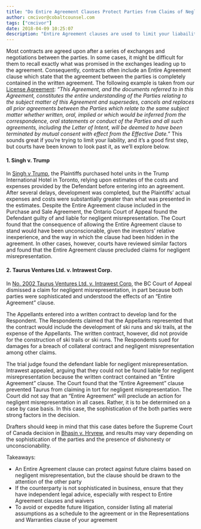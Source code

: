 ```yaml
---
title: "Do Entire Agreement Clauses Protect Parties from Claims of Negligent Misrepresentation?"
author: cmcivor@cobaltcounsel.com
tags: ["cmcivor"]
date: 2018-04-09 10:25:07
description: "Entire Agreement clauses are used to limit your liabaility by stating that the areement between the parties is completely contained in the written agreement.  However, this article explains that courts have been known to look past this clause."
---
```


Most contracts are agreed upon after a series of exchanges and negotiations between the parties.  In some cases, it might be difficult for them to recall exactly what was promised in the exchanges leading up to the agreement. Consequently, contracts often include an Entire Agreement clause which state that the agreement between the parties is completely contained in the written agreement. The following example is taken from our [License Agreement](https://www.clausehound.com/legal-contract/license-agreement): *“This Agreement, and the documents referred to in this Agreement, constitutes the entire understanding of the Parties relating to the subject matter of this Agreement and supersedes, cancels and replaces all prior agreements between the Parties which relate to the same subject matter whether written, oral, implied or which would be inferred from the correspondence, oral statements or conduct of the Parties and all such agreements, including the Letter of Intent, will be deemed to have been terminated by mutual consent with effect from the Effective Date.”* This sounds great if you’re trying to limit your liability, and it’s a good first step, but courts have been known to look past it, as we’ll explore below.

#### 1. Singh v. Trump 

In [Singh v Trump](http://www.ontariocourts.ca/decisions/2016/2016ONCA0747.htm), the Plaintiffs purchased hotel units in the Trump International Hotel in Toronto, relying upon estimates of the costs and expenses provided by the Defendant before entering into an agreement. After several delays, development was completed, but the Plaintiffs’ actual expenses and costs were substantially greater than what was presented in the estimates. Despite the Entire Agreement clause included in the Purchase and Sale Agreement, the Ontario Court of Appeal found the Defendant guilty of and liable for negligent misrepresentation. The Court found that the consequence of allowing the Entire Agreement clause to stand would have been unconscionable, given the investors’ relative inexperience, and the way in which the clause had been hidden in the agreement. In other cases, however, courts have reviewed similar factors and found that the Entire Agreement clause precluded claims for negligent misrepresentation.

#### 2. Taurus Ventures Ltd. v. Intrawest Corp.

In [No. 2002 Taurus Ventures Ltd. v. Intrawest Corp](https://www.canlii.org/en/bc/bcca/doc/2007/2007bcca228/2007bcca228.html?searchUrlHash=AAAAAQANMjAwNyBiY2NhIDIyOAAAAAAB), the BC Court of Appeal dismissed a claim for negligent misrepresentation, in part because both parties were sophisticated and understood the effects of an “Entire Agreement” clause. 

The Appellants entered into a written contract to develop land for the Respondent. The Respondents claimed that the Appellants represented that the contract would include the development of ski runs and ski trails, at the expense of the Appellants. The written contract, however, did not provide for the construction of ski trails or ski runs. The Respondents sued for damages for a breach of collateral contract and negligent misrepresentation among other claims.

The trial judge found the defendant liable for negligent misrepresentation. Intrawest appealed, arguing that they could not be found liable for negligent misrepresentation because the written contract contained an “Entire Agreement” clause.  The Court found that the “Entire Agreement” clause prevented Taurus from claiming in tort for negligent misrepresentation. The Court did not say that an “Entire Agreement” will preclude an action for negligent misrepresentation in all cases.  Rather, it is to be determined on a case by case basis. In this case, the sophistication of the both parties were strong factors in the decision.

Drafters should keep in mind that this case dates before the Supreme Court of Canada decision in [Bhasin v. Hryrew](https://scc-csc.lexum.com/scc-csc/scc-csc/en/item/14438/index.do), and results may vary depending on the sophistication of the parties and the presence of dishonesty or unconscionability.

Takeaways:
- An Entire Agreement clause can protect against future claims based on negligent misrepresentation, but the clause should be drawn to the attention of the other party
- If the counterparty is not sophisticated in business, ensure that they have independent legal advice, especially with respect to Entire Agreement clauses and waivers
- To avoid or expedite future litigation, consider listing all material assumptions as a schedule to the agreement or in the Representations and Warranties clause of your agreement
